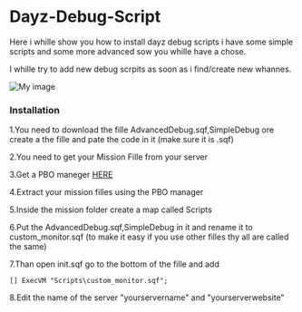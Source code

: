 Dayz-Debug-Script
=================

Here i whille show you how to install dayz debug scripts i have some simple scripts and some more advanced sow you whille have a chose.

I whille try to add new debug scrpits as soon as i find/create new whannes.


![My image](http://d1zjcuqflbd5k.cloudfront.net/files/acc_92467/eMOp?response-content-disposition=inline;%20filename=Screenshot%20on%2010.12.2013%20at%2010.05.21%20AM.png;%20filename*=UTF-8%27%27Screenshot%20on%2010.12.2013%20at%2010.05.21%20AM.png&Expires=1381566524&Signature=Mc9Jqh7PtDXTJMjfrgMppQc8mOAExVbXgU8eTcbT7dhOK-LOLJRyRAUTKMLi7njeDxD6UnZAwoztXNWY1NWVCq-QIryAe0srv34PF7f8CMSAXoDg54SWZArHkyb2G59MGfMkA2eWzdoV0dvpE69xg88D3Okse41LUfNE9LBCofA_&Key-Pair-Id=APKAJTEIOJM3LSMN33SA)



<h3>Installation</h3>

1.You need to download the fille AdvancedDebug.sqf,SimpleDebug ore create a the fille and pate the code in it (make sure it is .sqf)

2.You need to get your Mission Fille from your server

3.Get a PBO maneger <a href="http://www.armaholic.com/page.php?id=16369">HERE</a>

4.Extract your mission filles using the PBO manager

5.Inside the mission folder create a map called Scripts

6.Put the AdvancedDebug.sqf,SimpleDebug in it and rename it to custom_monitor.sqf (to make it easy if you use other filles thy all are called the same)

7.Than open init.sqf go to the bottom of the fille and add

    [] ExecVM "Scripts\custom_monitor.sqf";
    
8.Edit the name of the server "yourservername" and "yourserverwebsite"
 

